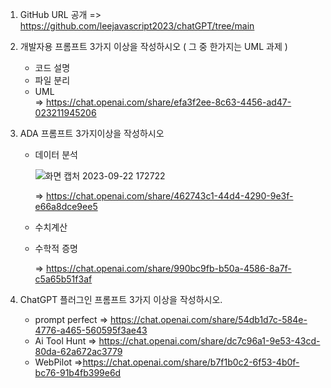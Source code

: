 1. GitHub URL 공개 
    => https://github.com/leejavascript2023/chatGPT/tree/main
   
3. 개발자용 프롬프트 3가지 이상을 작성하시오 ( 그 중 한가지는 UML 과제 )
   - 코드 설명
   - 파일 분리
   - UML     
     => https://chat.openai.com/share/efa3f2ee-8c63-4456-ad47-023211945206

4. ADA 프롬프트 3가지이상을 작성하시오
   - 데이터 분석
   

     ![화면 캡처 2023-09-22 172722](https://github.com/leejavascript2023/chatGPT/blob/main/%ED%99%94%EB%A9%B4%20%EC%BA%A1%EC%B2%98%202023-09-22%20172722.jpg)


     => https://chat.openai.com/share/462743c1-44d4-4290-9e3f-e66a8dce9ee5


   - 수치계산
   - 수학적 증명
     
     => https://chat.openai.com/share/990bc9fb-b50a-4586-8a7f-c5a65b51f3af
   
5. ChatGPT 플러그인 프롬프트 3가지 이상을 작성하시오.

   - prompt perfect
     => https://chat.openai.com/share/54db1d7c-584e-4776-a465-560595f3ae43
   - Ai Tool Hunt
     => https://chat.openai.com/share/dc7c96a1-9e53-43cd-80da-62a672ac3779
   - WebPilot
     =>https://chat.openai.com/share/b7f1b0c2-6f53-4b0f-bc76-91b4fb399e6d




   


   

   

